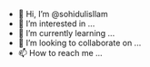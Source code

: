 - 👋 Hi, I’m @sohidulisllam
- 👀 I’m interested in ...
- 🌱 I’m currently learning ...
- 💞️ I’m looking to collaborate on ...
- 📫 How to reach me ...

<!---
sohidulisllam/sohidulisllam is a ✨ special ✨ repository because its `README.md` (this file) appears on your GitHub profile.
You can click the Preview link to take a look at your changes.
--->
